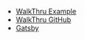 - [WalkThru Example](https://walkthru.netlify.app/walkthru-intro#displaying-app)
- [WalkThru GitHub](https://github.com/walkthru/walkthru)
- [Gatsby](https://www.gatsbyjs.com/)